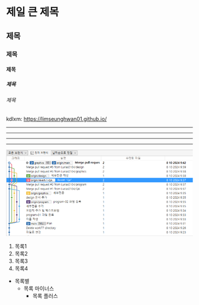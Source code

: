 # 제일 큰 제목
## 제목
### 제목
#### 제목
##### 제목
###### 제목


kdlxm: https://limseunghwan01.github.io/

* * *
***
---
- - -

![실습이미지](./l01.png)

1. 목록1
2. 목록2
4. 목록3
5. 목록4

* 목록별
  - 목록 마이너스
    + 목록 플러스
       
